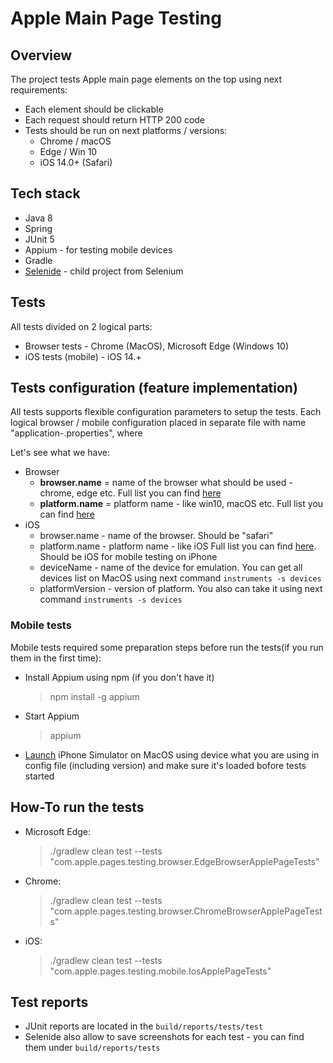 Apple Main Page Testing
=========================

## Overview

The project tests Apple main page elements on the top using next requirements:

* Each element should be clickable
* Each request should return HTTP 200 code
* Tests should be run on next platforms / versions:
  * Chrome / macOS
  * Edge / Win 10
  * iOS 14.0+ (Safari)

## Tech stack

* Java 8
* Spring
* JUnit 5
* Appium - for testing mobile devices
* Gradle
* [Selenide](https://selenide.org/) - child project from Selenium

## Tests

All tests divided on 2 logical parts:
* Browser tests - Chrome (MacOS), Microsoft Edge (Windows 10)
* iOS tests (mobile) - iOS 14.+

## Tests configuration (feature implementation)

All tests supports flexible configuration parameters to setup the tests.
Each logical browser / mobile configuration placed in separate file with name "application-<type>.properties",
where 

Let's see what we have:
* Browser
  * <b>browser.name</b> = name of the browser what should be used - chrome, edge etc. Full list you can find [here](https://github.com/selenide/selenide/blob/master/src/main/java/com/codeborne/selenide/Browsers.java)
  * <b>platform.name</b> = platform name - like win10, macOS etc. Full list you can find [here](https://github.com/SeleniumHQ/selenium/blob/trunk/java/src/org/openqa/selenium/Platform.java)
* iOS
  * browser.name - name of the browser. Should be "safari"
  * platform.name - platform name - like iOS Full list you can find [here](https://github.com/SeleniumHQ/selenium/blob/trunk/java/src/org/openqa/selenium/Platform.java). Should be iOS for mobile testing on iPhone
  * deviceName - name of the device for emulation. You can get all devices list on MacOS using next command ```instruments -s devices```
  * platformVersion - version of platform. You also can take it using next command ```instruments -s devices```

### Mobile tests

Mobile tests required some preparation steps before run the tests(if you run them in the first time):

* Install Appium using npm (if you don't have it)
  > npm install -g appium
* Start Appium 
  > appium
* [Launch](https://developer.apple.com/library/archive/documentation/IDEs/Conceptual/iOS_Simulator_Guide/GettingStartedwithiOSSimulator/GettingStartedwithiOSSimulator.html)
iPhone Simulator on MacOS using device what you are using in config file (including version) and make sure it's loaded bofore tests started
 
## How-To run the tests

* Microsoft Edge:
  > ./gradlew clean test --tests "com.apple.pages.testing.browser.EdgeBrowserApplePageTests"
* Chrome: 
  > ./gradlew clean test --tests "com.apple.pages.testing.browser.ChromeBrowserApplePageTests"
* iOS:
  > ./gradlew clean test --tests "com.apple.pages.testing.mobile.IosApplePageTests"

## Test reports
* JUnit reports are located in the ```build/reports/tests/test```
* Selenide also allow to save screenshots for each test - you can find them under ```build/reports/tests```
